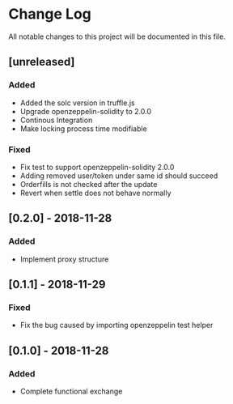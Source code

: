 # Change Log
All notable changes to this project will be documented in this file.

## [unreleased]
### Added
- Added the solc version in truffle.js
- Upgrade openzeppelin-solidity to 2.0.0
- Continous Integration
- Make locking process time modifiable

### Fixed
- Fix test to support openzeppelin-solidity 2.0.0
- Adding removed user/token under same id should succeed
- Orderfills is not checked after the update
- Revert when settle does not behave normally

## [0.2.0] - 2018-11-28
### Added
- Implement proxy structure

## [0.1.1] - 2018-11-29
### Fixed
- Fix the bug caused by importing openzeppelin test helper

## [0.1.0] - 2018-11-28
### Added
- Complete functional exchange
